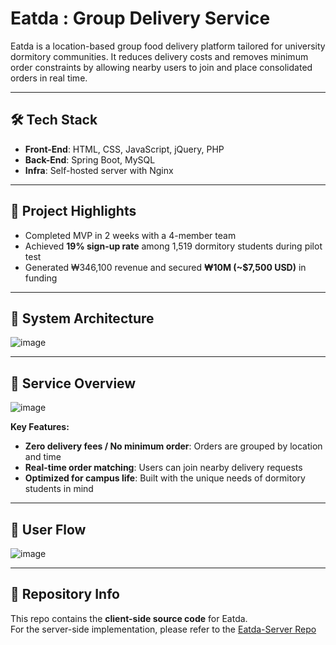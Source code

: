 # Eatda : Group Delivery Service

Eatda is a location-based group food delivery platform tailored for university dormitory communities.
It reduces delivery costs and removes minimum order constraints by allowing nearby users to join and place consolidated orders in real time.

---

## 🛠️ Tech Stack

- **Front-End**: HTML, CSS, JavaScript, jQuery, PHP  
- **Back-End**: Spring Boot, MySQL  
- **Infra**: Self-hosted server with Nginx

---

## 🚀 Project Highlights

- Completed MVP in 2 weeks with a 4-member team  
- Achieved **19% sign-up rate** among 1,519 dormitory students during pilot test  
- Generated ₩346,100 revenue and secured **₩10M (~$7,500 USD)** in funding

---

## 🧩 System Architecture  
![image](https://user-images.githubusercontent.com/31758135/187618647-ad5c855c-8071-4d20-9401-3002c3dcdaa2.png)

---

## 📱 Service Overview  
![image](https://user-images.githubusercontent.com/31758135/187618038-a279592e-3307-47c9-9785-988a563c5422.png)

**Key Features:**
- **Zero delivery fees / No minimum order**: Orders are grouped by location and time
- **Real-time order matching**: Users can join nearby delivery requests
- **Optimized for campus life**: Built with the unique needs of dormitory students in mind

---

## 🔄 User Flow  
![image](https://user-images.githubusercontent.com/31758135/187618469-1cbf321f-7379-4246-9b82-ec031b5eb81d.png)


---

## 🔗 Repository Info

This repo contains the **client-side source code** for Eatda.  
For the server-side implementation, please refer to the [Eatda-Server Repo](https://github.com/ghdcksgml1/eatda-backend)
